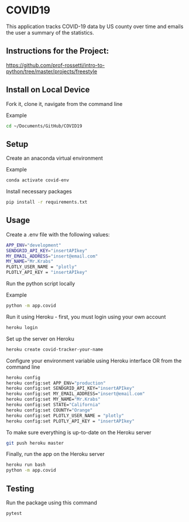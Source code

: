 # COVID19
This application tracks COVID-19 data by US county over time and emails the user a summary of the statistics.

## Instructions for the Project:
https://github.com/prof-rossetti/intro-to-python/tree/master/projects/freestyle

## Install on Local Device
Fork it, clone it, navigate from the command line

Example
```sh
cd ~/Documents/GitHub/COVID19
```

## Setup
Create an anaconda virtual environment

Example
```sh
conda activate covid-env
```
 
Install necessary packages
```sh
pip install -r requirements.txt
```

## Usage

Create a .env file with the following values:
```sh
APP_ENV="development"
SENDGRID_API_KEY="insertAPIkey"
MY_EMAIL_ADDRESS="insert@email.com"
MY_NAME="Mr.Krabs"
PLOTLY_USER_NAME = "plotly"
PLOTLY_API_KEY = "insertAPIkey"
```
Run the python script locally

Example
```sh
python -m app.covid
```
Run it using Heroku - first, you must login using your own account
```sh
heroku login
```

Set up the server on Heroku
```sh
heroku create covid-tracker-your-name
```

Configure your environment variable using Heroku interface OR from the command line
```sh
heroku config
heroku config:set APP_ENV="production"
heroku config:set SENDGRID_API_KEY="insertAPIkey"
heroku config:set MY_EMAIL_ADDRESS="insert@email.com"
heroku config:set MY_NAME="Mr.Krabs"
heroku config:set STATE="California"
heroku config:set COUNTY="Orange"
heroku config:set PLOTLY_USER_NAME = "plotly"
heroku config:set PLOTLY_API_KEY = "insertAPIkey"
```

To make sure everything is up-to-date on the Heroku server
```sh
git push heroku master
```

Finally, run the app on the Heroku server
```sh
heroku run bash
python -m app.covid
```

## Testing

Run the package using this command
```sh
pytest
```